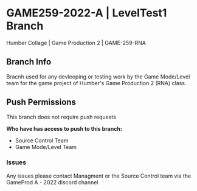 # GAME259-2022-A | LevelTest1 Branch
Humber Collage | Game Production 2 | GAME-259-RNA

## Branch Info
Bracnh used for any devleoping or testing work by the Game Mode/Level team for the game project of Humber's Game Production 2 (RNA) class.

## Push Permissions
This branch does not require push requests  

**Who have has access to push to this branch:**
- Source Control Team
- Game Mode/Level Team

### Issues
Any issues please contact Managment or the Source Control team via the GameProd A - 2022 discord channel
